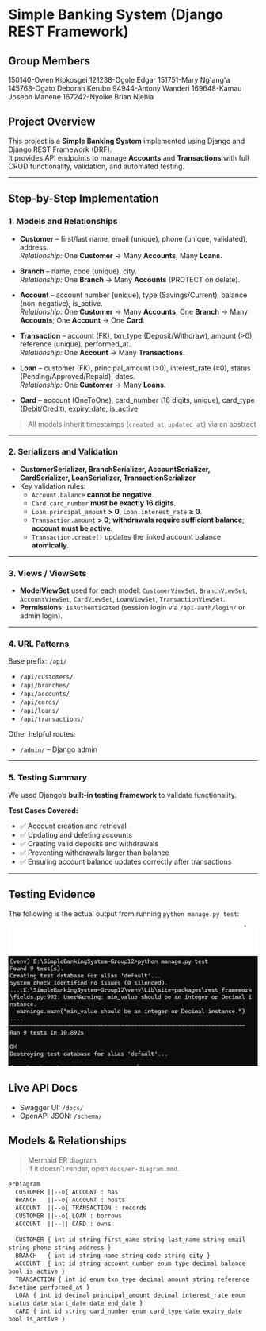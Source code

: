 # Simple Banking System (Django REST Framework)

## Group Members
150140-Owen Kipkosgei
121238-Ogole Edgar
151751-Mary Ng'ang'a 
145768-Ogato Deborah Kerubo 
94944-Antony Wanderi
169648-Kamau Joseph Manene
167242-Nyoike Brian Njehia

## Project Overview
This project is a **Simple Banking System** implemented using Django and Django REST Framework (DRF).  
It provides API endpoints to manage **Accounts** and **Transactions** with full CRUD functionality, validation, and automated testing.  

---

## Step-by-Step Implementation

### 1. Models and Relationships

- **Customer** – first/last name, email (unique), phone (unique, validated), address.  
  *Relationship:* One **Customer** → Many **Accounts**, Many **Loans**.

- **Branch** – name, code (unique), city.  
  *Relationship:* One **Branch** → Many **Accounts** (PROTECT on delete).

- **Account** – account number (unique), type (Savings/Current), balance (non-negative), is_active.  
  *Relationship:* One **Customer** → Many **Accounts**; One **Branch** → Many **Accounts**; One **Account** → One **Card**.

- **Transaction** – account (FK), txn_type (Deposit/Withdraw), amount (>0), reference (unique), performed_at.  
  *Relationship:* One **Account** → Many **Transactions**.

- **Loan** – customer (FK), principal_amount (>0), interest_rate (≥0), status (Pending/Approved/Repaid), dates.  
  *Relationship:* One **Customer** → Many **Loans**.

- **Card** – account (OneToOne), card_number (16 digits, unique), card_type (Debit/Credit), expiry_date, is_active.

> All models inherit timestamps (`created_at`, `updated_at`) via an abstract  

---

### 2. Serializers and Validation

- **CustomerSerializer, BranchSerializer, AccountSerializer, CardSerializer, LoanSerializer, TransactionSerializer**
- Key validation rules:
  - `Account.balance` **cannot be negative**.
  - `Card.card_number` **must be exactly 16 digits**.
  - `Loan.principal_amount` **> 0**, `Loan.interest_rate` **≥ 0**.
  - `Transaction.amount` **> 0**; **withdrawals require sufficient balance**; **account must be active**.
  - `Transaction.create()` updates the linked account balance **atomically**.

---

### 3. Views / ViewSets
- **ModelViewSet** used for each model: `CustomerViewSet`, `BranchViewSet`, `AccountViewSet`, `CardViewSet`, `LoanViewSet`, `TransactionViewSet`.
- **Permissions:** `IsAuthenticated` (session login via `/api-auth/login/` or admin login).  

---

### 4. URL Patterns
Base prefix: `/api/`

- `/api/customers/`
- `/api/branches/`
- `/api/accounts/`
- `/api/cards/`
- `/api/loans/`
- `/api/transactions/`

Other helpful routes:
- `/admin/` – Django admin 

---

### 5. Testing Summary
We used Django’s **built-in testing framework** to validate functionality.  

**Test Cases Covered:**  
- ✅ Account creation and retrieval  
- ✅ Updating and deleting accounts  
- ✅ Creating valid deposits and withdrawals  
- ✅ Preventing withdrawals larger than balance  
- ✅ Ensuring account balance updates correctly after transactions  

---

## Testing Evidence

The following is the actual output from running `python manage.py test`:

![Test Results](image.png)
## Live API Docs
- Swagger UI: `/docs/`
- OpenAPI JSON: `/schema/`

## Models & Relationships
> Mermaid ER diagram.  
> If it doesn’t render, open `docs/er-diagram.mmd`.

```mermaid
erDiagram
  CUSTOMER ||--o{ ACCOUNT : has
  BRANCH   ||--o{ ACCOUNT : hosts
  ACCOUNT  ||--o{ TRANSACTION : records
  CUSTOMER ||--o{ LOAN : borrows
  ACCOUNT  ||--|| CARD : owns

  CUSTOMER { int id string first_name string last_name string email string phone string address }
  BRANCH   { int id string name string code string city }
  ACCOUNT  { int id string account_number enum type decimal balance bool is_active }
  TRANSACTION { int id enum txn_type decimal amount string reference datetime performed_at }
  LOAN { int id decimal principal_amount decimal interest_rate enum status date start_date date end_date }
  CARD { int id string card_number enum card_type date expiry_date bool is_active }
```


